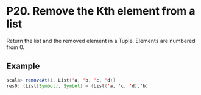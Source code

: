 # P20. Remove the Kth element from a list

Return the list and the removed element in a Tuple. Elements are numbered from 0.

## Example

``` scala
scala> removeAt(1, List('a, 'b, 'c, 'd))
res0: (List[Symbol], Symbol) = (List('a, 'c, 'd),'b)
```
